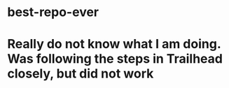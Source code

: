 # best-repo-ever
# Really do not know what I am doing. Was following the steps in Trailhead closely, but did not work
